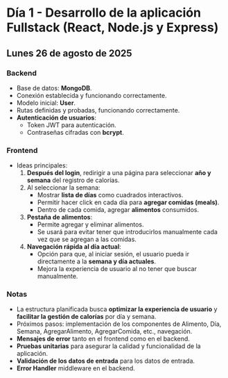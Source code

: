 # Día 1 - Desarrollo de la aplicación Fullstack (React, Node.js y Express)

## Lunes 26 de agosto de 2025

### Backend

- Base de datos: **MongoDB**.
- Conexión establecida y funcionando correctamente.
- Modelo inicial: **User**.
- Rutas definidas y probadas, funcionando correctamente.
- **Autenticación de usuarios**:
  - Token JWT para autenticación.
  - Contraseñas cifradas con **bcrypt**.

### Frontend

- Ideas principales:
  1. **Después del login**, redirigir a una página para seleccionar **año y semana** del registro de calorías.
  2. Al seleccionar la semana:
     - Mostrar **lista de días** como cuadrados interactivos.
     - Permitir hacer click en cada día para **agregar comidas (meals)**.
     - Dentro de cada comida, agregar **alimentos** consumidos.
  3. **Pestaña de alimentos**:
     - Permite agregar y eliminar alimentos.
     - Se usará para evitar tener que introducirlos manualmente cada vez que se agregan a las comidas.
  4. **Navegación rápida al día actual**:
     - Opción para que, al iniciar sesión, el usuario pueda ir directamente a la **semana y día actuales**.
     - Mejora la experiencia de usuario al no tener que buscar manualmente.

### Notas

- La estructura planificada busca **optimizar la experiencia de usuario** y **facilitar la gestión de calorías** por día y semana.
- Próximos pasos: implementación de los componentes de Alimento, Día, Semana, AgregarAlimento, AgregarComida, etc., navegación.
- **Mensajes de error** tanto en el frontend como en el backend.
- **Pruebas unitarias** para asegurar la calidad y funcionalidad de la aplicación.
- **Validación de los datos de entrada** para los datos de entrada.
- **Error Handler** middleware en el backend.

